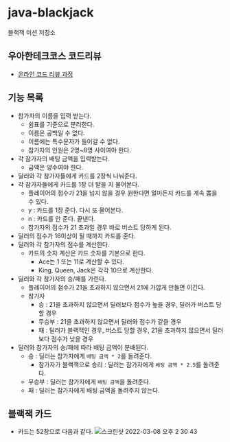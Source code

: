 # java-blackjack

블랙잭 미션 저장소

## 우아한테크코스 코드리뷰

- [온라인 코드 리뷰 과정](https://github.com/woowacourse/woowacourse-docs/blob/master/maincourse/README.md)

## 기능 목록
- 참가자의 이름을 입력 받는다.
  - 쉼표를 기준으로 분리한다.
  - 이름은 공백일 수 없다. 
  - 이름에는 특수문자가 들어갈 수 없다.
  - 참가자의 인원은 2명~8명 사이여야 한다. 
- 각 참가자의 배팅 금액을 입력받는다. 
  - 금액은 양수여야 한다. 
- 딜러와 각 참가자들에게 카드를 2장씩 나눠준다.
- 각 참가자들에게 카드를 1장 더 받을 지 물어본다. 
  - 플레이어의 점수가 21을 넘지 않을 경우 원한다면 얼마든지 카드를 계속 뽑을 수 있다.
  - y : 카드를 1장 준다. 다시 또 물어본다.
  - n : 카드를 안 준다. 끝낸다.
  - 참가자의 점수가 21 초과일 경우 바로 버스트 당하게 된다.
- 딜러의 점수가 16이상이 될 때까지 카드를 준다.
- 딜러와 각 참가자의 점수를 계산한다.
  - 카드의 숫자 계산은 카드 숫자를 기본으로 한다.
    - Ace는 1 또는 11로 계산할 수 있다.
    - King, Queen, Jack은 각각 10으로 계산한다.
- 딜러와 각 참가자의 승/패를 가린다.
  - 플레이어의 점수가 21을 초과하지 않으면서 21에 가깝게 만들면 이긴다.
  - 참가자
    - 승 : 21을 초과하지 않으면서 딜러보다 점수가 높을 경우, 딜러가 버스트 당할 경우
    - 무승부 : 21을 초과하지 않으면서 딜러와 점수가 같을 경우
    - 패 : 딜러가 블랙잭인 경우, 버스트 당할 경우, 21을 초과하지 않으면서 딜러보다 점수가 낮을 경우
- 딜러와 참가자의 승/패에 따라 배팅 금액이 분배된다.
  - 승 : 딜러는 참가자에게 `배팅 금액 * 2`를 돌려준다. 
    - 참가자가 블랙잭으로 승리 : 딜러는 참가자에게 `배팅 금액 * 2.5`를 돌려준다. 
  - 무승부 : 딜러는 참가자에게 `배팅 금액`을 돌려준다. 
  - 패 : 딜러는 참가자에게 배팅 금액을 돌려주지 않는다.

## 블랙잭 카드
- 카드는 52장으로 다음과 같다.
  ![스크린샷 2022-03-08 오후 2 30 43](https://user-images.githubusercontent.com/45311765/157176620-4eb06947-3a8e-4969-9f56-d162f18f25c4.png)
